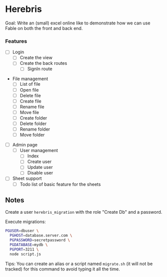 ﻿# Herebris

Goal: Write an (small) excel online like to demonstrate how we can use Fable on both the front and back end.

### Features

- [ ] Login
    - [ ] Create the view
    - [ ] Create the back routes
        - [ ] SignIn route
- File management
    - [ ] List of file
    - [ ] Open file
    - [ ] Delete file
    - [ ] Create file
    - [ ] Rename file
    - [ ] Move file
    - [ ] Create folder
    - [ ] Delete folder
    - [ ] Rename folder
    - [ ] Move folder
- [ ] Admin page
    - [ ] User management
        - [ ] Index
        - [ ] Create user
        - [ ] Update user
        - [ ] Disable user
- [ ] Sheet support
    - [ ] Todo list of basic feature for the sheets

## Notes

Create a user `herebris_migration` with the role "Create Db" and a password.

Execute migrations:

```bash
PGUSER=dbuser \
  PGHOST=database.server.com \
  PGPASSWORD=secretpassword \
  PGDATABASE=mydb \
  PGPORT=3211 \
  node script.js
```

Tips: You can create an alias or a script named `migrate.sh` (it will not be tracked) for this command to avoid typing it all the time.

